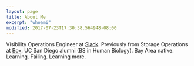 ```yaml
---
layout: page
title: About Me
excerpt: "whoami"
modified: 2017-07-23T17:30:38.564948-08:00
---
```

Visibility Operations Engineer at [Slack](https://slack.com). Previously from Storage Operations at [Box](https://box.com). UC San Diego alumni (BS in Human Biology). Bay Area native. Learning. Failing. Learning more.
